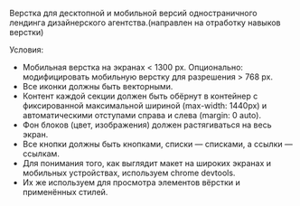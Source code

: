 Верстка для десктопной и мобильной версий одностраничного лендинга дизайнерского агентства.(направлен на отработку навыков верстки)

Условия:

* Мобильная верстка на экранах < 1300 px. Опционально: модифицировать мобильную верстку для разрешения > 768 px.
* Все иконки должны быть векторными.
* Контент каждой секции должен быть обёрнут в контейнер с фиксированной максимальной шириной (max-width: 1440px) и автоматическими отступами справа и слева (margin: 0 auto).
* Фон блоков (цвет, изображения) должен растягиваться на весь экран.
* Все кнопки должны быть кнопками, списки — списками, а ссылки — ссылкам.
* Для понимания того, как выглядит макет на широких экранах и мобильных устройствах, используем chrome devtools.
* Их же используем для просмотра элементов вёрстки и применённых стилей.